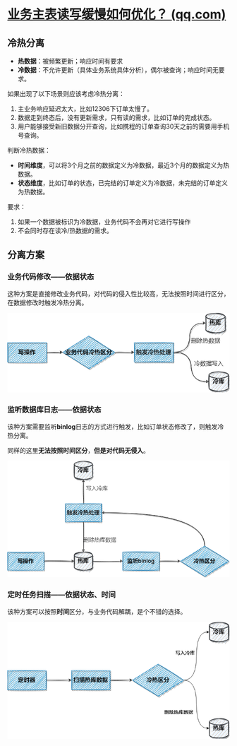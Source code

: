 # [业务主表读写缓慢如何优化？ (qq.com)](https://mp.weixin.qq.com/s/vIwfa-C8-V-Wyb8dCOV1tQ)

## 冷热分离

- **热数据**：被频繁更新；响应时间有要求
- **冷数据**：不允许更新（具体业务系统具体分析），偶尔被查询；响应时间无要求。

如果出现了以下场景则应该考虑冷热分离：

1. 主业务响应延迟太大，比如12306下订单太慢了。
2. 数据走到终态后，没有更新需求，只有读的需求，比如订单的完成状态。
3. 用户能够接受新旧数据分开查询，比如携程的订单查询30天之前的需要用手机号查询。



判断冷热数据：

- **时间维度**，可以将3个月之前的数据定义为冷数据，最近3个月的数据定义为热数据。
- **状态维度**，比如订单的状态，已完结的订单定义为冷数据，未完结的订单定义为热数据。



要求：

1. 如果一个数据被标识为冷数据，业务代码不会再对它进行写操作
2. 不会同时存在读冷/热数据的需求。



## 分离方案

### 业务代码修改——依据状态

这种方案是直接修改业务代码，对代码的侵入性比较高，无法按照时间进行区分，在数据修改时触发冷热分离。

![图片](%E4%BC%98%E5%8C%96.assets/640-20220407200406844.png)

### 监听数据库日志——依据状态

该种方案需要监听**binlog**日志的方式进行触发，比如订单状态修改了，则触发冷热分离。

同样的这里**无法按照时间区分**，**但是对代码无侵入**。

![图片](%E4%BC%98%E5%8C%96.assets/640-20220407200441298.png)





### 定时任务扫描——依据状态、时间

该种方案可以按照**时间**区分，与业务代码解耦，是个不错的选择。

![图片](%E4%BC%98%E5%8C%96.assets/640-20220407200457560.png)





